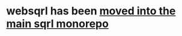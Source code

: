 # websqrl has been [moved into the main sqrl monorepo](https://github.com/sqrl-lang/sqrl/tree/main/websqrl)
